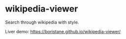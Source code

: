 # wikipedia-viewer
Search through wikipedia with style.

Liver demo: https://boristane.github.io/wikipedia-viewer/
